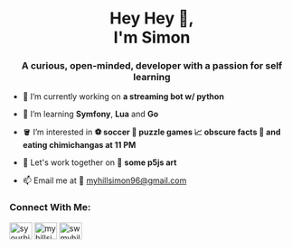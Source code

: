<h1 align="center">Hey Hey 👋, <br> I'm Simon</h1>
<h3 align="center">A curious, open-minded, developer with a passion for self learning</h3>

- 🔭 I’m currently working on **a streaming bot w/ python**

- 🌱 I’m learning **Symfony**, **Lua** and **Go**

- 🪣 I’m interested in **⚽ soccer 🧩 puzzle games 📈 obscure facts 🌯 and eating chimichangas at 11 PM**

- 🤝 Let's work together on 🎨 **some p5js art**

- 📫 Email me at 📧 myhillsimon96@gmail.com

<h3 align="left">Connect With Me:</h3>
<p align="left">
<a href="https://twitter.com/syourhill" target="blank"><img align="center" src="https://raw.githubusercontent.com/rahuldkjain/github-profile-readme-generator/master/src/images/icons/Social/twitter.svg" alt="syourhill" height="30" width="40" /></a>
<a href="https://linkedin.com/in/myhillsimon" target="blank"><img align="center" src="https://raw.githubusercontent.com/rahuldkjain/github-profile-readme-generator/master/src/images/icons/Social/linked-in-alt.svg" alt="myhillsimon" height="30" width="40" /></a>
<a href="https://stackoverflow.com/users/swmyhill" target="blank"><img align="center" src="https://raw.githubusercontent.com/rahuldkjain/github-profile-readme-generator/master/src/images/icons/Social/stack-overflow.svg" alt="swmyhill" height="30" width="40" /></a>
</p>
